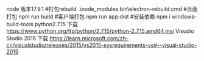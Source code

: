 node 版本17.9.1
#打包rebuild
.\node_modules\.bin\electron-rebuild.cmd
#页面打包
 npm run build
 #客户端打包
 npm run app:dist
 #安装依赖
 npm  i windows-build-tools
 python2.7.15 下载  https://www.python.org/ftp/python/2.7.15/python-2.7.15.amd64.msi
 Visudio Studio 2015  下载  https://learn.microsoft.com/zh-cn/visualstudio/releases/2015/vs2015-sysrequirements-vs#--visual-studio-2015


